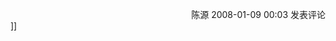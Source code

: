 <img src="aggbug/2030494.aspx" width="1" height="1" /><img src="http://www.cnblogs.com/leavingme/aggbug/1166235.html" width="1" height="1" /><br /><br /><div align="right"><a style="text-decoration: none;" href="http://leavingme.cnblogs.com/" target="_blank">陈源</a> 2008-01-09 00:03 <a href="http://www.cnblogs.com/leavingme/archive/2008/01/09/1166235.html#Feedback" target="_blank" style="text-decoration: none;">发表评论</a></div>]]